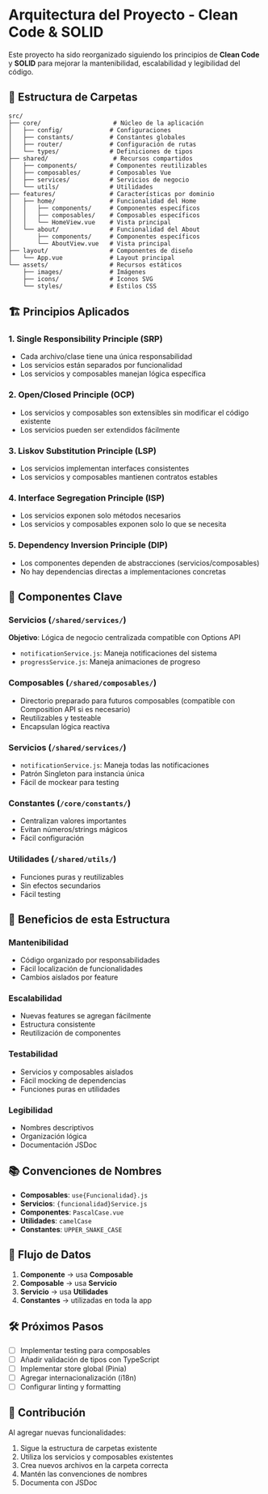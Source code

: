 # Arquitectura del Proyecto - Clean Code & SOLID

Este proyecto ha sido reorganizado siguiendo los principios de **Clean Code** y **SOLID** para mejorar la mantenibilidad, escalabilidad y legibilidad del código.

## 📁 Estructura de Carpetas

```
src/
├── core/                    # Núcleo de la aplicación
│   ├── config/             # Configuraciones
│   ├── constants/          # Constantes globales
│   ├── router/             # Configuración de rutas
│   └── types/              # Definiciones de tipos
├── shared/                  # Recursos compartidos
│   ├── components/         # Componentes reutilizables
│   ├── composables/        # Composables Vue
│   ├── services/           # Servicios de negocio
│   └── utils/              # Utilidades
├── features/               # Características por dominio
│   ├── home/               # Funcionalidad del Home
│   │   ├── components/     # Componentes específicos
│   │   ├── composables/    # Composables específicos
│   │   └── HomeView.vue    # Vista principal
│   └── about/              # Funcionalidad del About
│       ├── components/     # Componentes específicos
│       └── AboutView.vue   # Vista principal
├── layout/                 # Componentes de diseño
│   └── App.vue             # Layout principal
└── assets/                 # Recursos estáticos
    ├── images/             # Imágenes
    ├── icons/              # Iconos SVG
    └── styles/             # Estilos CSS
```

## 🏗️ Principios Aplicados

### 1. **Single Responsibility Principle (SRP)**
- Cada archivo/clase tiene una única responsabilidad
- Los servicios están separados por funcionalidad
- Los servicios y composables manejan lógica específica

### 2. **Open/Closed Principle (OCP)**
- Los servicios y composables son extensibles sin modificar el código existente
- Los servicios pueden ser extendidos fácilmente

### 3. **Liskov Substitution Principle (LSP)**
- Los servicios implementan interfaces consistentes
- Los servicios y composables mantienen contratos estables

### 4. **Interface Segregation Principle (ISP)**
- Los servicios exponen solo métodos necesarios
- Los servicios y composables exponen solo lo que se necesita

### 5. **Dependency Inversion Principle (DIP)**
- Los componentes dependen de abstracciones (servicios/composables)
- No hay dependencias directas a implementaciones concretas

## 🔧 Componentes Clave

### **Servicios** (`/shared/services/`) 

**Objetivo**: Lógica de negocio centralizada compatible con Options API

- `notificationService.js`: Maneja notificaciones del sistema
- `progressService.js`: Maneja animaciones de progreso

### **Composables** (`/shared/composables/`)
- Directorio preparado para futuros composables (compatible con Composition API si es necesario)
- Reutilizables y testeable
- Encapsulan lógica reactiva

### **Servicios** (`/shared/services/`)
- `notificationService.js`: Maneja todas las notificaciones
- Patrón Singleton para instancia única
- Fácil de mockear para testing

### **Constantes** (`/core/constants/`)
- Centralizan valores importantes
- Evitan números/strings mágicos
- Fácil configuración

### **Utilidades** (`/shared/utils/`)
- Funciones puras y reutilizables
- Sin efectos secundarios
- Fácil testing

## 🚀 Beneficios de esta Estructura

### **Mantenibilidad**
- Código organizado por responsabilidades
- Fácil localización de funcionalidades
- Cambios aislados por feature

### **Escalabilidad**
- Nuevas features se agregan fácilmente
- Estructura consistente
- Reutilización de componentes

### **Testabilidad**
- Servicios y composables aislados
- Fácil mocking de dependencias
- Funciones puras en utilidades

### **Legibilidad**
- Nombres descriptivos
- Organización lógica
- Documentación JSDoc

## 📚 Convenciones de Nombres

- **Composables**: `use{Funcionalidad}.js`
- **Servicios**: `{funcionalidad}Service.js`
- **Componentes**: `PascalCase.vue`
- **Utilidades**: `camelCase`
- **Constantes**: `UPPER_SNAKE_CASE`

## 🔄 Flujo de Datos

1. **Componente** → usa **Composable**
2. **Composable** → usa **Servicio**
3. **Servicio** → usa **Utilidades**
4. **Constantes** → utilizadas en toda la app

## 🛠️ Próximos Pasos

- [ ] Implementar testing para composables
- [ ] Añadir validación de tipos con TypeScript
- [ ] Implementar store global (Pinia)
- [ ] Agregar internacionalización (i18n)
- [ ] Configurar linting y formatting

## 🤝 Contribución

Al agregar nuevas funcionalidades:

1. Sigue la estructura de carpetas existente
2. Utiliza los servicios y composables existentes
3. Crea nuevos archivos en la carpeta correcta
4. Mantén las convenciones de nombres
5. Documenta con JSDoc 